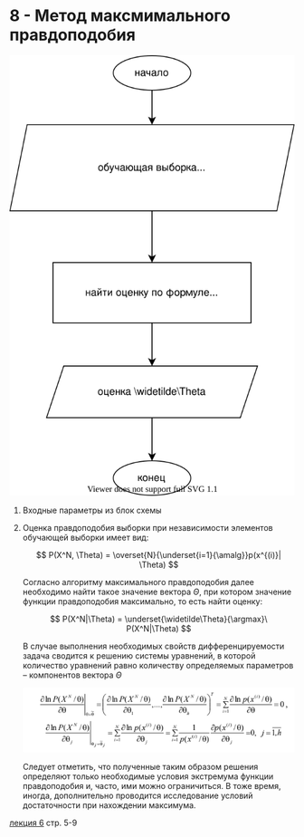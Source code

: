 # 8 - Метод максмимального правдоподобия

![scheme](метод%20максимального%20правдоподобия.svg)

1) Входные параметры из блок схемы

2) Оценка правдоподобия выборки при независимости элементов обучающей выборки имеет вид:

    $$
        P(X^N, \Theta) = \overset{N}{\underset{i=1}{\amalg}}p(x^{(i)}| \Theta)
    $$

    Согласно алгоритму максимального правдоподобия далее необходимо найти такое значение вектора $\Theta$, при котором значение функции правдоподобия максимально, то есть найти оценку:

    $$
        P(X^N|\Theta) = \underset{\widetilde\Theta}{\argmax}\ P(X^N|\Theta)
    $$

    В случае выполнения необходимых свойств
    дифференцируемости задача сводится к решению системы уравнений, в
    которой количество уравнений равно количеству определяемых
    параметров – компонентов вектора $\Theta$

    ![ебейшая хуйня](sources/не%20люблю%20тех.png)

    Следует отметить, что полученные таким образом решения
    определяют только необходимые условия экстремума функции
    правдоподобия и, часто, ими можно ограничиться. В тоже время, иногда,
    дополнительно проводится исследование условий достаточности при
    нахождении максимума.

[лекция 6](../лекции%20с%20мудла/v6.pdf) стр. 5-9
